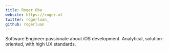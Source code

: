 ```yaml
---
title: Roger Oba
website: https://roger.ml
twitter: rogerluan_
github: rogerluan
---
```


Software Engineer passionate about iOS development. Analytical, solution-oriented, with high UX standards.
